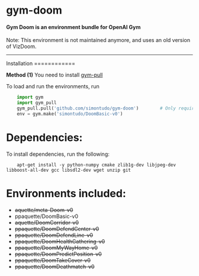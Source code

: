 # gym-doom
#### **Gym Doom is an environment bundle for OpenAI Gym**
Note: This environment is not maintained anymore, and uses an old version of VizDoom.

---
<div id="installation"></div>Installation
============

**Method (1)**
You need to install [gym-pull](https://github.com/ppaquette/gym-pull)

 To load and run the environments, run

```python
    import gym
	import gym_pull
	gym_pull.pull('github.com/simontudo/gym-doom')        # Only required once, envs will be loaded with import gym_pull afterwards
	env = gym.make('simontudo/DoomBasic-v0')
```

Dependencies:
============

To install dependencies, run the following:

```shell
    apt-get install -y python-numpy cmake zlib1g-dev libjpeg-dev libboost-all-dev gcc libsdl2-dev wget unzip git
```

Environments included:
============
- ~~aquette/meta-Doom-v0~~
- ppaquette/DoomBasic-v0
- ~~aquette/DoomCorridor-v0~~
- ~~ppaquette/DoomDefendCenter-v0~~
- ~~ppaquette/DoomDefendLine-v0~~
- ~~ppaquette/DoomHealthGathering-v0~~
- ~~ppaquette/DoomMyWayHome-v0~~
- ~~ppaquette/DoomPredictPosition-v0~~
- ~~ppaquette/DoomTakeCover-v0~~
- ~~ppaquette/DoomDeathmatch-v0~~
